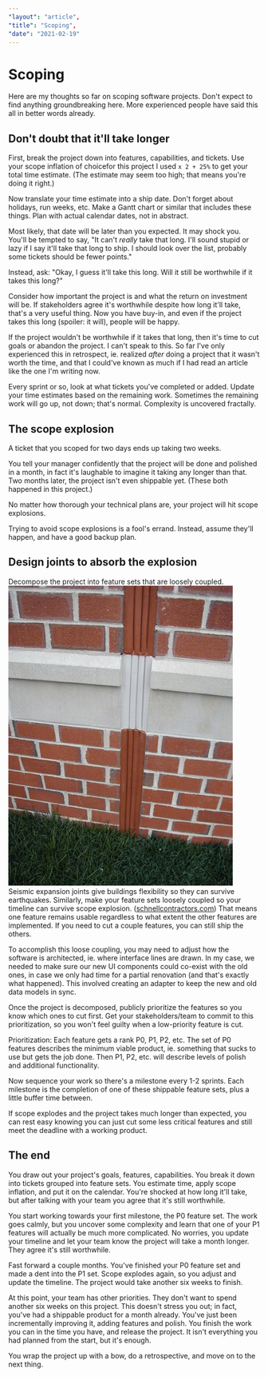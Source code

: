 ```yaml
---
"layout": "article",
"title": "Scoping",
"date": "2021-02-19"
---
```


# Scoping

<section>

Here are my thoughts so far on scoping software projects. Don't expect to
find anything groundbreaking here. More experienced people have said this all
in better words already.

</section>

<section>

## Don't doubt that it'll take longer

First, break the project down into features, capabilities, and tickets. Use
your scope inflation of choice<side-note name="mn-est-form">for this project
I used `x 2 + 25%`</side-note> to get your total time estimate. (The estimate
may seem too high; that means you're doing it right.)

Now translate your time estimate into a ship date. Don't forget about
holidays, run weeks, etc. Make a Gantt chart or similar that includes these
things. Plan with actual calendar dates, not in abstract.

Most likely, that date will be later than you expected. It may shock you.
You'll be tempted to say, "It can't *really* take that long. I'll sound
stupid or lazy if I say it'll take that long to ship. I should look over the
list, probably some tickets should be fewer points."

Instead, ask: "Okay, I guess it'll take this long. Will it still be
worthwhile if it takes this long?"

Consider how important the project is and what the return on investment will
be. If stakeholders agree it's worthwhile despite how long it'll take, that's
a very useful thing. Now you have buy-in, and even if the project takes this
long (spoiler: it will), people will be happy.

If the project wouldn't be worthwhile if it takes that long, then it's time
to cut goals or abandon the project.<side-note name="mn-cut-exp"> I can't
speak to this. So far I've only experienced this in retrospect, ie. realized
*after* doing a project that it wasn't worth the time, and that I could've
known as much if I had read an article like the one I'm writing now.
</side-note>

Every sprint or so, look at what tickets you've completed or added. Update
your time estimates based on the remaining work. Sometimes the remaining work
will go up, not down; that's normal. Complexity is uncovered fractally.

</section>

<section>

## The scope explosion

A ticket that you scoped for two days ends up taking two weeks.

You tell your manager confidently that the project will be done and polished
in a month, in fact it's laughable to imagine it taking any longer than that.
Two months later, the project isn't even shippable yet. (These both happened
in this project.)

No matter how thorough your technical plans are, your project will hit scope
explosions.

Trying to avoid scope explosions is a fool's errand. Instead, assume they'll
happen, and have a good backup plan.

</section>

<section>

## Design joints to absorb the explosion

Decompose the project into feature sets that are loosely coupled.<side-note name="mn-joints" margin>
<img src="./img/joint.png" alt="Seismic expansion joints between two sections of brick wall" />
Seismic expansion joints give buildings flexibility so they can survive
earthquakes. Similarly, make your feature sets loosely coupled so your
timeline can survive scope explosion.
([schnellcontractors.com](http://schnellcontractors.com/)) </side-note>
That means one feature remains usable regardless to what extent the other
features are implemented. If you need to cut a couple features, you can still
ship the others.

To accomplish this loose coupling, you may need to adjust how the software is
architected, ie. where interface lines are drawn. In my case, we needed to
make sure our new UI components could co-exist with the old ones, in case we
only had time for a partial renovation (and that's exactly what happened).
This involved creating an adapter to keep the new and old data models in
sync.

Once the project is decomposed, publicly prioritize the features so you know
which ones to cut first. Get your stakeholders/team to commit to this
prioritization, so you won't feel guilty when a low-priority feature is cut.

Prioritization: Each feature gets a rank P0, P1, P2, etc. The set of P0
features describes the minimum viable product, ie. something that sucks to
use but gets the job done. Then P1, P2, etc. will describe levels of polish
and additional functionality.

Now sequence your work so there's a milestone every 1-2 sprints. Each
milestone is the completion of one of these shippable feature sets, plus a
little buffer time between.

If scope explodes and the project takes much longer than expected, you can
rest easy knowing you can just cut some less critical features and still meet
the deadline with a working product.

</section>

<section>

## The end

You draw out your project's goals, features, capabilities. You break it down
into tickets grouped into feature sets. You estimate time, apply scope
inflation, and put it on the calendar. You're shocked at how long it'll take,
but after talking with your team you agree that it's still worthwhile.

You start working towards your first milestone, the P0 feature set. The work
goes calmly, but you uncover some complexity and learn that one of your P1
features will actually be much more complicated. No worries, you update your
timeline and let your team know the project will take a month longer. They
agree it's still worthwhile.

Fast forward a couple months. You've finished your P0 feature set and made a
dent into the P1 set. Scope explodes again, so you adjust and update the
timeline. The project would take another six weeks to finish.

At this point, your team has other priorities. They don't want to spend
another six weeks on this project. This doesn't stress you out; in fact,
you've had a shippable product for a month already. You've just been
incrementally improving it, adding features and polish. You finish the work
you can in the time you have, and release the project. It isn't everything
you had planned from the start, but it's enough.

You wrap the project up with a bow, do a retrospective, and move on to the
next thing.

</section>

<script src="./script/MarginNote.js"></script>